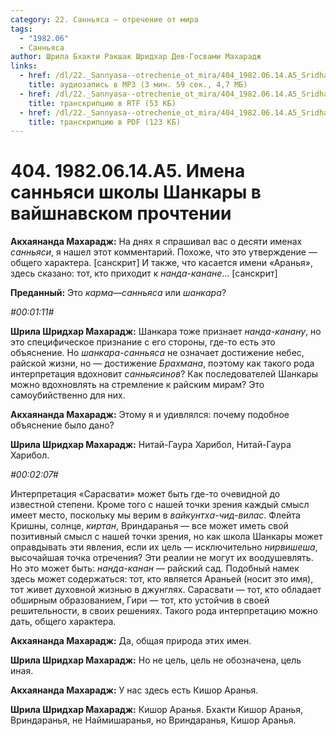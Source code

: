 ```yaml
---
category: 22. Санньяса — отречение от мира
tags:
  - "1982.06"
  - Санньяса
author: Шрила Бхакти Ракшак Шридхар Дев-Госвами Махарадж
links:
  - href: /dl/22._Sannyasa--otrechenie_ot_mira/404_1982.06.14.A5_SridharMj_Imena_sannjasi_shkoly_Shankary_v_vajshnavskom_prochtenii.mp3
    title: аудиозапись в MP3 (3 мин. 59 сек., 4,7 МБ)
  - href: /dl/22._Sannyasa--otrechenie_ot_mira/404_1982.06.14.A5_SridharMj_Imena_sannjasi_shkoly_Shankary_v_vajshnavskom_prochtenii.rtf
    title: транскрипцию в RTF (53 КБ)
  - href: /dl/22._Sannyasa--otrechenie_ot_mira/404_1982.06.14.A5_SridharMj_Imena_sannjasi_shkoly_Shankary_v_vajshnavskom_prochtenii.pdf
    title: транскрипцию в PDF (123 КБ)
---
```


# 404. 1982.06.14.A5. Имена санньяси школы Шанкары в вайшнавском прочтении

**Акхаянанда Махарадж:** На днях я спрашивал вас о десяти именах *санньяси*, я нашел этот комментарий. Похоже, что это утверждение — общего характера. [санскрит] И также, что касается имени «Аранья», здесь сказано: тот, кто приходит к *нанда-канане*… [санскрит]

**Преданный:** Это *карма*—*санньяса* или *шанкара*?

*#00:01:11#*

**Шрила Шридхар Махарадж:** Шанкара тоже признает *нанда-канану*, но это специфическое признание с его стороны, где-то есть это объяснение. Но *шанкара-санньяса* не означает достижение небес, райской жизни, но — достижение *Брахмана*, поэтому как такого рода интерпретация вдохновит *санньясинов*? Как последователей Шанкары можно вдохновлять на стремление к райским мирам? Это самоубийственно для них.

**Акхаянанда Махарадж:** Этому я и удивлялся: почему подобное объяснение было дано?

**Шрила Шридхар Махарадж:** Нитай-Гаура Харибол, Нитай-Гаура Харибол.

*#00:02:07#*

Интерпретация «Сарасвати» может быть где-то очевидной до известной степени. Кроме того с нашей точки зрения каждый смысл имеет место, поскольку мы верим в *вайкунтха-чид-вилас*. Флейта Кришны, солнце, *киртан*, Вриндаранья — все может иметь свой позитивный смысл с нашей точки зрения, но как школа Шанкары может оправдывать эти явления, если их цель — исключительно *нирвишеша*, высочайшая точка отречения? Эти реалии не могут их воодушевлять. Но это может быть: *нанда-канан* — райский сад. Подобный намек здесь может содержаться: тот, кто является Араньей (носит это имя), тот живет духовной жизнью в джунглях. Сарасвати — тот, кто обладает обширным образованием, Гири — тот, кто устойчив в своей решительности, в своих решениях. Такого рода интерпретацию можно дать, общего характера.

**Акхаянанда Махарадж:** Да, общая природа этих имен.

**Шрила Шридхар Махарадж:** Но не цель, цель не обозначена, цель иная.

**Акхаянанда Махарадж:** У нас здесь есть Кишор Аранья.

**Шрила Шридхар Махарадж:** Кишор Аранья. Бхакти Кишор Аранья, Вриндаранья, не Наймишаранья, но Вриндаранья, Кишор Аранья.

